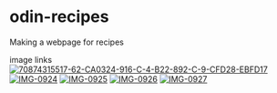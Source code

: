 # odin-recipes

Making a webpage for recipes

image links
<a href="https://ibb.co/yRcry92"><img src="https://i.ibb.co/Ct3f7cL/70874315517-62-CA0324-916-C-4-B22-892-C-9-CFD28-EBFD17.jpg" alt="70874315517-62-CA0324-916-C-4-B22-892-C-9-CFD28-EBFD17" border="0"></a>
<a href="https://ibb.co/SJ9WyCH"><img src="https://i.ibb.co/Km3RhvB/IMG-0924.jpg" alt="IMG-0924" border="0"></a>
<a href="https://ibb.co/DgttVsW"><img src="https://i.ibb.co/6JmmnVw/IMG-0925.jpg" alt="IMG-0925" border="0"></a>
<a href="https://ibb.co/XzbM542"><img src="https://i.ibb.co/brPDv3W/IMG-0926.jpg" alt="IMG-0926" border="0"></a>
<a href="https://ibb.co/6r8cyTq"><img src="https://i.ibb.co/VJx0Lzk/IMG-0927.jpg" alt="IMG-0927" border="0"></a>
